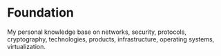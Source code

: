 # Foundation
My personal knowledge base on networks, security, protocols, cryptography, technologies, products, infrastructure, operating systems, virtualization.
